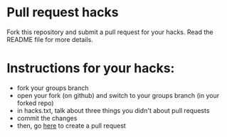 # Pull request hacks
Fork this repository and submit a pull request for your hacks. Read the README file for more details.

# Instructions for your hacks:
- fork your groups branch
- open your fork (on github) and switch to your groups branch (in your forked repo)
- in hacks.txt, talk about three things you didn't about pull requests
- commit the changes
- then, go <a href="https://github.com/Unlqsting/prhacks/pulls">here</a> to create a pull request
